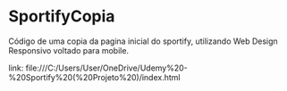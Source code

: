 # SportifyCopia
Código de uma copia da pagina inicial do sportify, utilizando Web Design Responsivo voltado para mobile.

link: file:///C:/Users/User/OneDrive/Udemy%20-%20Sportify%20(%20Projeto%20)/index.html

